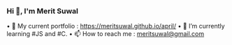 ### Hi 👋, I'm Merit Suwal

• 📑 My current portfolio : https://meritsuwal.github.io/april/
• 🌱 I’m currently learning #JS and #C.
• 📫 How to reach me : meritsuwal@gmail.com
<!--
**MeritSuwal/MeritSuwal** is a ✨ _special_ ✨ repository because its `README.md` (this file) appears on your GitHub profile.

Here are some ideas to get you started:

- 🔭 I’m currently working on ...
- 🌱 I’m currently learning ...
- 👯 I’m looking to collaborate on ...
- 🤔 I’m looking for help with ...
- 💬 Ask me about ...
- 📫 How to reach me: ...
- 😄 Pronouns: ...
- ⚡ Fun fact: ...
-->
